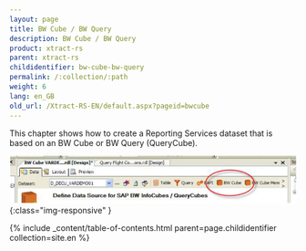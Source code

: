 ```yaml
---
layout: page
title: BW Cube / BW Query
description: BW Cube / BW Query
product: xtract-rs
parent: xtract-rs
childidentifier: bw-cube-bw-query
permalink: /:collection/:path
weight: 6
lang: en_GB
old_url: /Xtract-RS-EN/default.aspx?pageid=bwcube
---
```


This chapter shows how to create a Reporting Services dataset that is based on an BW Cube or BW Query (QueryCube).

![BWCube-BwQuery](/img/content/BWCube-BwQuery.png){:class="img-responsive" }

{% include _content/table-of-contents.html parent=page.childidentifier collection=site.en %}
